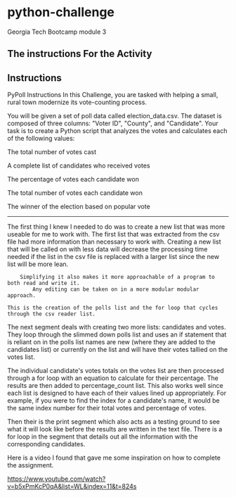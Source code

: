 # python-challenge
Georgia Tech Bootcamp module 3


The instructions For the Activity
---------------------------------------------------------------------------------------------------------------------------

## Instructions

PyPoll Instructions
In this Challenge, you are tasked with helping a small, rural town modernize its vote-counting process.

You will be given a set of poll data called election_data.csv. The dataset is composed of three columns: "Voter ID", "County", and "Candidate". Your task is to create a Python script that analyzes the votes and calculates each of the following values:

The total number of votes cast

A complete list of candidates who received votes

The percentage of votes each candidate won

The total number of votes each candidate won

The winner of the election based on popular vote


---------------------------------------------------------------------------------------------------------------------------

The first thing I knew I needed to do was to create a new list that was more useable for me to work with.
    The first list that was extracted from the csv file had more information than necessary to work with.
        Creating a new list that will be called on with less data will decrease the processing time needed if the list in the csv file is replaced with a larger list since the new list will be more lean.

        Simplifying it also makes it more approachable of a program to both read and write it. 
            Any editing can be taken on in a more modular modular approach.

    This is the creation of the polls list and the for loop that cycles through the csv reader list.

The next segment deals with creating two more lists: candidates and votes.
    They loop through the slimmed down polls list and uses an if statement that is reliant on in the polls list names are new (where they are added to the candidates list) or currently on the list and will have their votes tallied on the votes list.

The individual candidate's votes totals on the votes list are then processed through a for loop with an equation to calculate for their percentage.
    The results are then added to percentage_count list.
        This also works well since each list is designed to have each of their values lined up appropriately.
            For example, if you were to find the index for a candidate's name, it would be the same index number for their total votes and percentage of votes.

Then their is the print segment which also acts as a testing ground to see what it will look like before the results are written in the text file.
    There is a for loop in the segment that details out all the information with the corresponding candidates.

Here is a video I found that gave me some inspiration on how to complete the assignment.

https://www.youtube.com/watch?v=b5xPmKcP0qA&list=WL&index=11&t=824s 